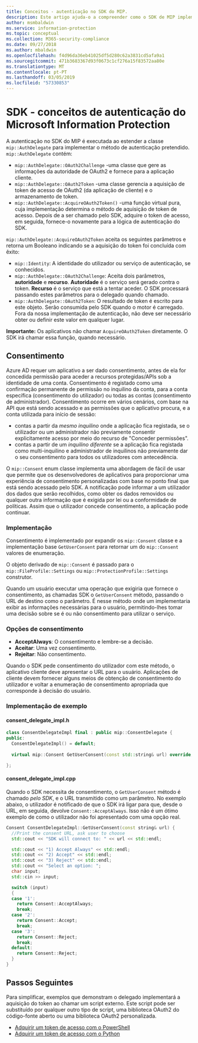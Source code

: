 ```yaml
---
title: Conceitos - autenticação no SDK do MIP.
description: Este artigo ajuda-o a compreender como o SDK de MIP implementa a autenticação e os requisitos para aplicativos de cliente fornecer a lógica de aquisição do token de acesso de OAuth2.
author: msmbaldwin
ms.service: information-protection
ms.topic: conceptual
ms.collection: M365-security-compliance
ms.date: 09/27/2018
ms.author: mbaldwin
ms.openlocfilehash: f4d96da36eb41025df5d280c62a3831cd5afa9a1
ms.sourcegitcommit: 471b3683367d93f0673c1cf276a15f83572aa80e
ms.translationtype: MT
ms.contentlocale: pt-PT
ms.lasthandoff: 03/05/2019
ms.locfileid: "57330853"
---
```

# <a name="microsoft-information-protection-sdk---authentication-concepts"></a>SDK - conceitos de autenticação do Microsoft Information Protection

A autenticação no SDK do MIP é executada ao estender a classe `mip::AuthDelegate` para implementar o método de autenticação pretendido. `mip::AuthDelegate` contém:

- `mip::AuthDelegate::OAuth2Challenge` -uma classe que gere as informações da autoridade de OAuth2 e fornece para a aplicação cliente.
- `mip::AuthDelegate::OAuth2Token` -uma classe gerencia a aquisição de token de acesso de OAuth2 (da aplicação de cliente) e o armazenamento de token.
- `mip::AuthDelegate::AcquireOAuth2Token()` -uma função virtual pura, cuja implementação determina o método de aquisição de token de acesso. Depois de a ser chamado pelo SDK, adquire o token de acesso, em seguida, fornece-o novamente para a lógica de autenticação do SDK.

`mip::AuthDelegate::AcquireOAuth2Token` aceita os seguintes parâmetros e retorna um Booleano indicando se a aquisição do token foi concluída com êxito:

- `mip::Identity`: A identidade do utilizador ou serviço de autenticação, se conhecidos.
- `mip::AuthDelegate::OAuth2Challenge`: Aceita dois parâmetros, **autoridade** e **recurso**. **Autoridade** é o serviço será gerado contra o token. **Recurso** é o serviço que está a tentar aceder. O SDK processará passando estes parâmetros para o delegado quando chamado.
- `mip::AuthDelegate::OAuth2Token`: O resultado de token é escrito para este objeto. Serão consumida pelo SDK quando o motor é carregado. Fora da nossa implementação de autenticação, não deve ser necessário obter ou definir este valor em qualquer lugar.

**Importante:** Os aplicativos não chamar `AcquireOAuth2Token` diretamente. O SDK irá chamar essa função, quando necessário.

## <a name="consent"></a>Consentimento

Azure AD requer um aplicativo a ser dado consentimento, antes de ela for concedida permissão para aceder a recursos protegidas/APIs sob a identidade de uma conta. Consentimento é registado como uma confirmação permanente de permissão no inquilino da conta, para a conta específica (consentimento do utilizador) ou todas as contas (consentimento de administrador). Consentimento ocorre em vários cenários, com base na API que está sendo acessado e as permissões que o aplicativo procura, e a conta utilizada para início de sessão: 

- contas a partir da *mesmo inquilino* onde a aplicação fica registada, se o utilizador ou um administrador não previamente consentir explicitamente acesso por meio do recurso de "Conceder permissões".
- contas a partir de um *inquilino diferente* se a aplicação fica registada como multi-inquilino e administrador de inquilinos não previamente dar o seu consentimento para todos os utilizadores com antecedência.

O `mip::Consent` enum classe implementa uma abordagem de fácil de usar que permite que os desenvolvedores de aplicativos para proporcionar uma experiência de consentimento personalizadas com base no ponto final que está sendo acessado pelo SDK. A notificação pode informar a um utilizador dos dados que serão recolhidos, como obter os dados removidos ou qualquer outra informação que é exigida por lei ou a conformidade de políticas. Assim que o utilizador concede consentimento, a aplicação pode continuar. 

### <a name="implementation"></a>Implementação

Consentimento é implementado por expandir os `mip::Consent` classe e a implementação base `GetUserConsent` para retornar um do `mip::Consent` valores de enumeração. 

O objeto derivado de `mip::Consent` é passado para o `mip::FileProfile::Settings` ou `mip::ProtectionProfile::Settings` construtor.

Quando um usuário executar uma operação que exigiria que fornece o consentimento, as chamadas SDK o `GetUserConsent` método, passando o URL de destino como o parâmetro. É nesse método onde um implementaria exibir as informações necessárias para o usuário, permitindo-lhes tomar uma decisão sobre se é ou não consentimento para utilizar o serviço. 

### <a name="consent-options"></a>Opções de consentimento

- **AcceptAlways**: O consentimento e lembre-se a decisão.
- **Aceitar**: Uma vez consentimento.
- **Rejeitar**: Não consentimento.

Quando o SDK pede consentimento do utilizador com este método, o aplicativo cliente deve apresentar o URL para o usuário. Aplicações de cliente devem fornecer alguns meios de obtenção de consentimento do utilizador e voltar a enumeração de consentimento apropriada que corresponde à decisão do usuário.

### <a name="sample-implementation"></a>Implementação de exemplo

#### <a name="consentdelegateimplh"></a>consent_delegate_impl.h

```cpp
class ConsentDelegateImpl final : public mip::ConsentDelegate {
public:
  ConsentDelegateImpl() = default;
  
  virtual mip::Consent GetUserConsent(const std::string& url) override;

};
```

#### <a name="consentdelegateimplcpp"></a>consent_delegate_impl.cpp

Quando o SDK necessita de consentimento, o `GetUserConsent` método é chamado *pelo SDK*, e o URL transmitido como um parâmetro. No exemplo abaixo, o utilizador é notificado de que o SDK irá ligar para que, desde o URL, em seguida, devolve `Consent::AcceptAlways`. Isso não é um ótimo exemplo de como o utilizador não foi apresentado com uma opção real.

```cpp
Consent ConsentDelegateImpl::GetUserConsent(const string& url) {
  //Print the consent URL, ask user to choose
  std::cout << "SDK will connect to: " << url << std::endl;

  std::cout << "1) Accept Always" << std::endl;
  std::cout << "2) Accept" << std::endl;
  std::cout << "3) Reject" << std::endl;
  std::cout << "Select an option: ";
  char input;
  std::cin >> input;

  switch (input)
  {
  case '1':
    return Consent::AcceptAlways;
    break;
  case '2':
    return Consent::Accept;
    break;
  case '3':
    return Consent::Reject;
    break;
  default:
    return Consent::Reject;
  }  
}
```

## <a name="next-steps"></a>Passos Seguintes

Para simplificar, exemplos que demonstram o delegado implementará a aquisição do token ao chamar um script externo. Este script pode ser substituído por qualquer outro tipo de script, uma biblioteca OAuth2 do código-fonte aberto ou uma biblioteca OAuth2 personalizada.

- [Adquirir um token de acesso com o PowerShell](concept-authentication-acquire-token-ps.md)
- [Adquirir um token de acesso com o Python](concept-authentication-acquire-token-py.md)
